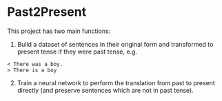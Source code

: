 # Past2Present

This project has two main functions:

1. Build a dataset of sentences in their original form and transformed to present tense if they were past tense, e.g.
  ```
  < There was a boy.
  > There is a boy
  ```

2. Train a neural network to perform the translation from past to present directly (and preserve sentences which are not in past tense).
